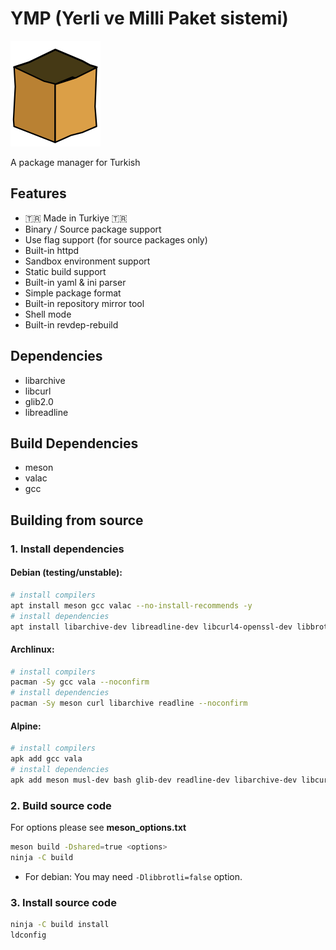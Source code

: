 # YMP (Yerli ve Milli Paket sistemi)
![ymp logo](data/application-x-ymp.svg)

A package manager for Turkish

## Features
* 🇹🇷 Made in Turkiye 🇹🇷
* Binary / Source package support
* Use flag support (for source packages only)
* Built-in httpd
* Sandbox environment support
* Static build support
* Built-in yaml & ini parser
* Simple package format
* Built-in repository mirror tool
* Shell mode
* Built-in revdep-rebuild

## Dependencies
* libarchive
* libcurl
* glib2.0
* libreadline

## Build Dependencies
* meson
* valac
* gcc

## Building from source
### 1. Install dependencies
#### Debian (testing/unstable):
```bash
# install compilers
apt install meson gcc valac --no-install-recommends -y
# install dependencies
apt install libarchive-dev libreadline-dev libcurl4-openssl-dev libbrotli-dev --no-install-recommends -y
```
#### Archlinux:
```bash
# install compilers
pacman -Sy gcc vala --noconfirm
# install dependencies
pacman -Sy meson curl libarchive readline --noconfirm
```

#### Alpine:
```bash
# install compilers
apk add gcc vala
# install dependencies
apk add meson musl-dev bash glib-dev readline-dev libarchive-dev libcurl curl-dev
```

### 2. Build source code
For options please see **meson_options.txt**
```bash
meson build -Dshared=true <options>
ninja -C build
```
* For debian: You may need `-Dlibbrotli=false` option.

### 3. Install source code
```bash
ninja -C build install
ldconfig
```
